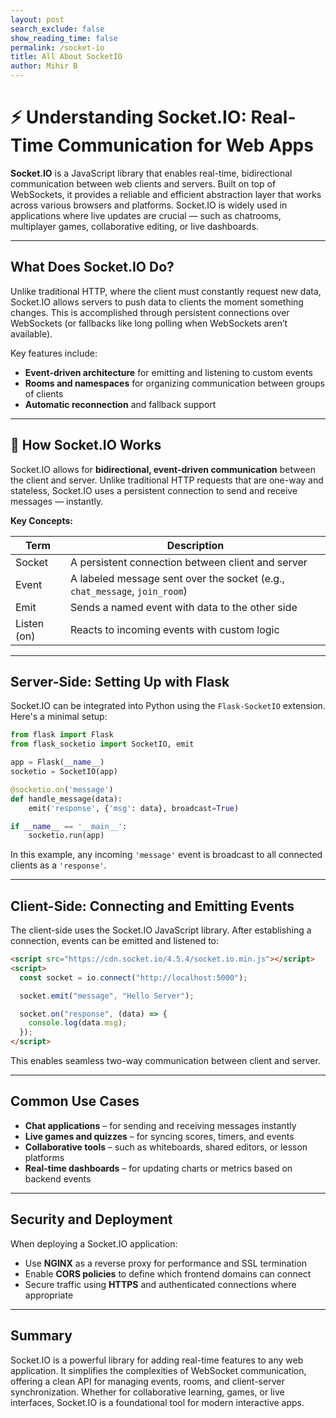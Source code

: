 ```yaml
---
layout: post 
search_exclude: false
show_reading_time: false
permalink: /socket-io
title: All About SocketIO
author: Mihir B
---
```


# ⚡ Understanding Socket.IO: Real-Time Communication for Web Apps

**Socket.IO** is a JavaScript library that enables real-time, bidirectional communication between web clients and servers. Built on top of WebSockets, it provides a reliable and efficient abstraction layer that works across various browsers and platforms. Socket.IO is widely used in applications where live updates are crucial — such as chatrooms, multiplayer games, collaborative editing, or live dashboards.

---

## What Does Socket.IO Do?

Unlike traditional HTTP, where the client must constantly request new data, Socket.IO allows servers to push data to clients the moment something changes. This is accomplished through persistent connections over WebSockets (or fallbacks like long polling when WebSockets aren’t available).

Key features include:

* **Event-driven architecture** for emitting and listening to custom events
* **Rooms and namespaces** for organizing communication between groups of clients
* **Automatic reconnection** and fallback support

---


## 🧠 How Socket.IO Works

Socket.IO allows for **bidirectional, event-driven communication** between the client and server. Unlike traditional HTTP requests that are one-way and stateless, Socket.IO uses a persistent connection to send and receive messages — instantly.

**Key Concepts:**

| Term        | Description                                                                |
| ----------- | -------------------------------------------------------------------------- |
| Socket      | A persistent connection between client and server                          |
| Event       | A labeled message sent over the socket (e.g., `chat_message`, `join_room`) |
| Emit        | Sends a named event with data to the other side                            |
| Listen (on) | Reacts to incoming events with custom logic                                |

---

## Server-Side: Setting Up with Flask

Socket.IO can be integrated into Python using the `Flask-SocketIO` extension. Here's a minimal setup:

```python
from flask import Flask
from flask_socketio import SocketIO, emit

app = Flask(__name__)
socketio = SocketIO(app)

@socketio.on('message')
def handle_message(data):
    emit('response', {'msg': data}, broadcast=True)

if __name__ == '__main__':
    socketio.run(app)
```

In this example, any incoming `'message'` event is broadcast to all connected clients as a `'response'`.

---

## Client-Side: Connecting and Emitting Events

The client-side uses the Socket.IO JavaScript library. After establishing a connection, events can be emitted and listened to:

```html
<script src="https://cdn.socket.io/4.5.4/socket.io.min.js"></script>
<script>
  const socket = io.connect("http://localhost:5000");

  socket.emit("message", "Hello Server");

  socket.on("response", (data) => {
    console.log(data.msg);
  });
</script>
```

This enables seamless two-way communication between client and server.

---

## Common Use Cases

* **Chat applications** – for sending and receiving messages instantly
* **Live games and quizzes** – for syncing scores, timers, and events
* **Collaborative tools** – such as whiteboards, shared editors, or lesson platforms
* **Real-time dashboards** – for updating charts or metrics based on backend events

---

## Security and Deployment

When deploying a Socket.IO application:

* Use **NGINX** as a reverse proxy for performance and SSL termination
* Enable **CORS policies** to define which frontend domains can connect
* Secure traffic using **HTTPS** and authenticated connections where appropriate

---

## Summary

Socket.IO is a powerful library for adding real-time features to any web application. It simplifies the complexities of WebSocket communication, offering a clean API for managing events, rooms, and client-server synchronization. Whether for collaborative learning, games, or live interfaces, Socket.IO is a foundational tool for modern interactive apps.

